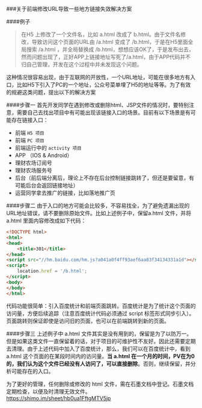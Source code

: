 ###关于前端修改URL导致一些地方链接失效解决方案

####例子
> 在H5 上修改了一个文件名，比如 a.html 改成了 b.html。由于文件名修改，导致访问这个页面的URL由 /a.html 变成了 /b.html，于是在H5里面全局搜索 /a.html ，并全局替换成 /b.html，想想应该OK了，于是发布出去，然而问题出现了，正好APP上链接地址写死了/a.html，由于APP代码并不归自己管理，开发在这个过程中并未发现这个问题。

这种情况很容易出现，由于互联网的开放性，一个URL地址，可能在很多地方有入口，比如H5下引入了PC的一个地址，公众号菜单埋了H5的地址等等。为了有效的规避这类问题，提出以下的解决方案

####步骤一
首先开发同学在遇到修改或删除html、JSP文件的情况时，要特别注意，需要自己去找出项目中有可能出现该链接入口的场景。目前有以下场景是有可能存在链接入口：
- 前端 `H5 项目`
- 前端 `PC 项目`
- 前端运行中的 `activity 项目`
- APP （IOS & Android）
- 理财农场订阅号
- 理财农场服务号
- 后台（前后端分离后，理论上不存在后台控制链接跳转了，但还是要留意，有可能后台会返回链接地址）
- 运营同学拿去推广的链接，比如落地推广页

####步骤二
由于入口的地方可能会比较多，不容易找全，为了避免遗漏出现的URL地址错误，请不要删除原始文件。比如上述例子中，保留a.html 文件，并将 a.html 里面内容修改成如下代码：
```HTML
<!DOCTYPE html>
<html>
<head>
    <title>301</title>
</head>
<script src="//hm.baidu.com/hm.js?a041a0f4ff93aef6aa83f34134331a1d"></script>
<script>
    location.href = '/b.html';
</script>
<body>
</body>
</html>
```
代码功能很简单：引入百度统计和前端页面跳转。百度统计是为了统计这个页面的访问量，方便后续追踪（注意百度统计代码必须通过 script 标签形式同步引入）。页面跳转则保证即使是访问旧的页面，也可以在前端跳转到新的页面。

####步骤三
上述例子中 a.html 文件其实是没有用到的，保留是为了以防万一。但是如果这类文件一直保留着的话，对于项目的可维护性不友好。因此还需要定期去清理。由于上述代码中加入了百度统计，那么，我们可以在百度统计中，看到 a.html 这个页面的在某段时间内的访问量。**当 a.html 在一个月的时间，PV在为0的，我们认为这个文件已经没有人访问了，可以直接删除**。否则，继续保留，并分析可能存在的入口。

为了更好的管理，任何删除或修改的 html 文件，需在石墨文档中登记。石墨文档定期检查，以便及时清理无效文件。
https://shimo.im/sheet/hb0ua1FftgMTV5jp
